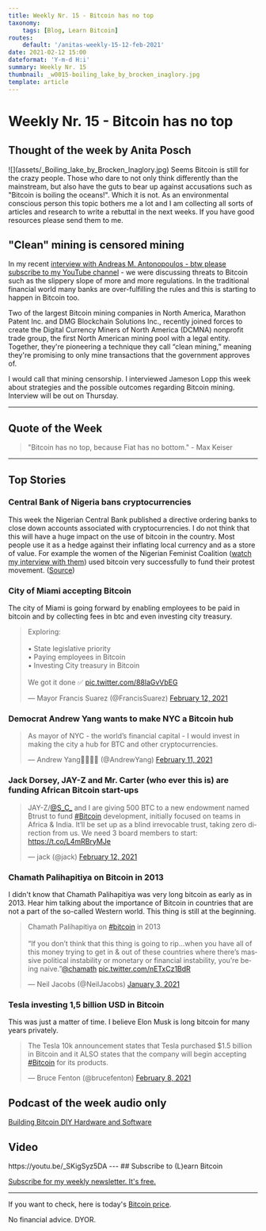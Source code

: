 ```yaml
---
title: Weekly Nr. 15 - Bitcoin has no top
taxonomy:
    tags: [Blog, Learn Bitcoin]
routes:
    default: '/anitas-weekly-15-12-feb-2021'
date: 2021-02-12 15:00
dateformat: 'Y-m-d H:i'
summary: Weekly Nr. 15
thumbnail: _w0015-boiling_lake_by_brocken_inaglory.jpg
template: article
---
```


# Weekly Nr. 15 - Bitcoin has no top
<h2>Thought of the week by Anita Posch</h2>
![](assets/_Boiling_lake_by_Brocken_Inaglory.jpg)
Seems Bitcoin is still for the crazy people. Those who dare to not only think differently than the mainstream, but also have the guts to bear up against accusations such as "Bitcoin is boiling the oceans!". Which it is not. As an environmental conscious person this topic bothers me a lot and I am collecting all sorts of articles and research to write a rebuttal in the next weeks. If you have good resources please send them to me.

<h2>"Clean" mining is censored mining</h2>
In my recent <a href="https://www.youtube.com/anitaposch" target="_blank" rel="noopener">interview with Andreas M. Antonopoulos - btw please subscribe to my YouTube channel</a> -  we were discussing threats to Bitcoin such as the slippery slope of more and more regulations. In the traditional financial world many banks are over-fulfilling the rules and this is starting to happen in Bitcoin too. 

Two of the largest Bitcoin mining companies in North America, Marathon Patent Inc. and DMG Blockchain Solutions Inc., recently joined forces to create the Digital Currency Miners of North America (DCMNA) nonprofit trade group, the first North American mining pool with a legal entity. Together, they're pioneering a technique they call “clean mining,” meaning  they're promising to only mine transactions that the government approves of. 

I would call that mining censorship. I interviewed Jameson Lopp this week about strategies and the possible outcomes regarding Bitcoin mining. Interview will be out on Thursday.
<hr />
<h2>Quote of the Week</h2>
<blockquote>"Bitcoin has no top, because Fiat has no bottom." - Max Keiser</blockquote>
<hr />
<h2>Top Stories</h2>
<h3>Central Bank of Nigeria bans cryptocurrencies</h3>
This week the Nigerian Central Bank published a directive ordering banks to close down accounts associated with cryptocurrencies. I do not think that this will have a huge impact on the use of bitcoin in the country. Most people use it as a hedge against their inflating local currency and as a store of value. For example the women of the Nigerian Feminist Coalition (<a href="" target="_blank" rel="noopener">watch my interview with them</a>) used bitcoin very successfully to fund their protest movement. 
(<a href="https://www.coindesk.com/bitcoin-cant-be-stopped-nigerians-look-to-p2p-exchanges-after-crypto-ban" target="_blank" rel="noopener">Source</a>)

<h3>City of Miami accepting Bitcoin</h3>
The city of Miami is going forward by enabling employees to be paid in bitcoin and by collecting fees in btc and even investing city treasury.
<div class="white-box"><blockquote class="twitter-tweet"><p lang="en" dir="ltr">Exploring:<br><br>• State legislative priority<br>• Paying employees in Bitcoin<br>• Investing City treasury in Bitcoin <br><br>We got it done ✅ <a href="https://t.co/88laGvVbEG">pic.twitter.com/88laGvVbEG</a></p>&mdash; Mayor Francis Suarez (@FrancisSuarez) <a href="https://twitter.com/FrancisSuarez/status/1360069847971954690?ref_src=twsrc%5Etfw">February 12, 2021</a></blockquote> 
<script async src="https://platform.twitter.com/widgets.js" charset="utf-8"></script>
 </div>

<h3>Democrat Andrew Yang wants to make NYC a Bitcoin hub</h3>
<div class="white-box"><blockquote class="twitter-tweet"><p lang="en" dir="ltr">As mayor of NYC - the world’s financial capital - I would invest in making the city a hub for BTC and other cryptocurrencies.</p>&mdash; Andrew Yang🧢🗽🇺🇸 (@AndrewYang) <a href="https://twitter.com/AndrewYang/status/1359992211186843649?ref_src=twsrc%5Etfw">February 11, 2021</a></blockquote> 
<script async src="https://platform.twitter.com/widgets.js" charset="utf-8"></script>
 </div>

<h3>Jack Dorsey, JAY-Z and Mr. Carter (who ever this is) are funding African Bitcoin start-ups</h3>
<blockquote class="twitter-tweet"><p lang="en" dir="ltr">JAY-Z/<a href="https://twitter.com/S_C_?ref_src=twsrc%5Etfw">@S_C_</a> and I are giving 500 BTC to a new endowment named ₿trust to fund <a href="https://twitter.com/hashtag/Bitcoin?src=hash&amp;ref_src=twsrc%5Etfw">#Bitcoin</a> development, initially focused on teams in Africa &amp; India. It‘ll be set up as a blind irrevocable trust, taking zero direction from us. We need 3 board members to start: <a href="https://t.co/L4mRBryMJe">https://t.co/L4mRBryMJe</a></p>&mdash; jack (@jack) <a href="https://twitter.com/jack/status/1360114881978982403?ref_src=twsrc%5Etfw">February 12, 2021</a></blockquote> 
<script async src="https://platform.twitter.com/widgets.js" charset="utf-8"></script>
 </div>

<h3>Chamath Palihapitiya on Bitcoin in 2013</h3>
I didn't know that Chamath Palihapitiya was very long bitcoin as early as in 2013. Hear him talking about the importance of Bitcoin in countries that are not a part of the so-called Western world. This thing is still at the beginning.
<div class="white-box"><blockquote class="twitter-tweet"><p lang="en" dir="ltr">Chamath Palihapitiya on <a href="https://twitter.com/hashtag/bitcoin?src=hash&amp;ref_src=twsrc%5Etfw">#bitcoin</a> in 2013<br><br>“If you don’t think that this thing is going to rip...when you have all of this money trying to get in &amp; out of these countries where there’s massive political instability or monetary or financial instability, you’re being naive.”<a href="https://twitter.com/chamath?ref_src=twsrc%5Etfw">@chamath</a> <a href="https://t.co/nETxCz1BdR">pic.twitter.com/nETxCz1BdR</a></p>&mdash; Neil Jacobs (@NeilJacobs) <a href="https://twitter.com/NeilJacobs/status/1345585214559580162?ref_src=twsrc%5Etfw">January 3, 2021</a></blockquote> 
<script async src="https://platform.twitter.com/widgets.js" charset="utf-8"></script>
 </div>

<h3>Tesla investing 1,5 billion USD in Bitcoin</h3>
This was just a matter of time. I believe Elon Musk is long bitcoin for many years privately.
<div class="white-box"><blockquote class="twitter-tweet"><p lang="en" dir="ltr">The Tesla 10k announcement states that Tesla purchased $1.5 billion in Bitcoin and it ALSO states that the company will begin accepting <a href="https://twitter.com/hashtag/Bitcoin?src=hash&amp;ref_src=twsrc%5Etfw">#Bitcoin</a> for its products.</p>&mdash; Bruce Fenton (@brucefenton) <a href="https://twitter.com/brucefenton/status/1358772835448221702?ref_src=twsrc%5Etfw">February 8, 2021</a></blockquote> 
<script async src="https://platform.twitter.com/widgets.js" charset="utf-8"></script>
 </div>

<h2>Podcast of the week audio only</h2>
<a href="https://bitcoinundco.com/en/ben-arc" target="_blank" rel="noopener noreferrer">Building Bitcoin DIY Hardware and Software</a>
<h2>Video</h2>
https://youtu.be/_SKigSyz5DA
---
## Subscribe to (L)earn Bitcoin

[Subscribe for my weekly newsletter. It's free.](https://anita.link/weekly)

---

If you want to check, here is today's [Bitcoin price](https://www.coingecko.com/en/coins/bitcoin).

No financial advice. DYOR.